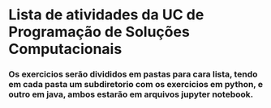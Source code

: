 # Lista de atividades da UC de Programação de Soluções Computacionais

### Os exercicios serão divididos em pastas para cara lista, tendo em cada pasta um subdiretorio com os exercicios em python, e outro em java, ambos estarão em arquivos jupyter notebook.
